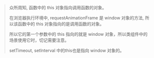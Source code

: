 > 众所周知, 函数中的 this 对象指向调用函数的对象。
>
> 在浏览器执行环境中, requestAnimationFrame 是 window 对象的方法, 所以该函数中的 this 对象指向的是调用函数的对象。
>
> 所以它的第一个参数中的 this 指向的就是 window 对象，所以类组件中的场景使用它时，切记需要注意。
>
> setTimeout, setInterval 中的this也是指向 window 对象的。 
> 
>
> [引用]: https://blog.csdn.net/qingyafan/article/details/52335753